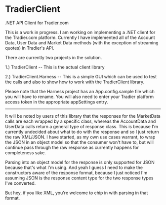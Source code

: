 # TradierClient
.NET API Client for Tradier.com

This is a work in progress. I am working on implementing a .NET client for the Tradier.com platform. Currently I have implemented all of the Account Data, User Data and Market Data methods (with the exception of streaming quotes) in Tradier's API.

There are currently two projects in the solution.

1.) TradierClient -- This is the actual client library

2.) TradierClient.Harness -- This is a simple GUI which can be used to test the calls and also to show how to work with the TradierClient library.

Please note that the Harness project has an App.config.sample file which you will have to rename. You will also need to enter your Tradier platform access token in the appropriate appSettings entry.

------------------------------------------------------------------------------------------
It will be noted by users of this library that the responses for the MarketData calls are each wrapped by a specific class, whereas the AccountData and UserData calls return a general type of response class. This is because I'm currently undecided about what to do with the response and so I just return the raw XML/JSON. I have started, as my own use cases warrant, to wrap the JSON in an object model so that the consumer won't have to, but will continue pass through the raw response as currently happens for completeness sake.

Parsing into an object model for the response is only supported for JSON because that's what I'm using. And yeah I guess I need to make the constructors aware of the response format, because I just noticed I'm assuming JSON is the response content type for the two response types I've converted.

But hey, if you like XML, you're welcome to chip in with parsing in that format.
